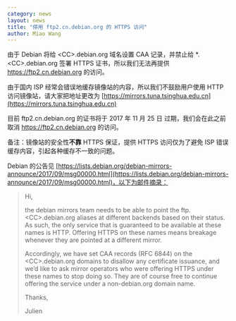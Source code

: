 ```yaml
---
category: news
layout: news
title: "停用 ftp2.cn.debian.org 的 HTTPS 访问"
author: Miao Wang
---
```


由于 Debian 将给 \<CC\>.debian.org 域名设置 CAA 记录，并禁止给 *.\<CC\>.debian.org 签署 HTTPS 证书，所以我们无法再提供 https://ftp2.cn.debian.org 的访问。

由于国内 ISP 经常会错误地缓存镜像站的内容，所以我们不鼓励用户使用 HTTP 访问镜像站，请大家把地址更改为 [https://mirrors.tuna.tsinghua.edu.cn](https://mirrors.tuna.tsinghua.edu.cn)

目前 ftp2.cn.debian.org 的证书将于 2017 年 11 月 25 日 过期，我们会在此之前取消 https://ftp2.cn.debian.org 的访问。

备注：镜像站的安全性**不靠** HTTPS 保证，提供 HTTPS 访问仅为了避免 ISP 错误缓存内容，引起各种缓存不一致的问题。

Debian 的公告见 [https://lists.debian.org/debian-mirrors-announce/2017/09/msg00000.html](https://lists.debian.org/debian-mirrors-announce/2017/09/msg00000.html)，以下为邮件摘录：

> Hi,
> 
> the debian mirrors team needs to be able to point the
> ftp.\<CC\>.debian.org aliases at different backends based on their  status.
> As such, the only service that is guaranteed to be available at these
> names is HTTP. Offering HTTPS on these names means breakage whenever
they are pointed at a different mirror.
> 
> Accordingly, we have set CAA records (RFC 6844) on the \<CC\>.debian.org
> domains to disallow any certificate issuance, and we’d like to ask
> mirror operators who were offering HTTPS under these names to stop doing
> so. They are of course free to continue offering the service under a
non-debian.org domain name.
> 
> Thanks,
> 
> Julien
